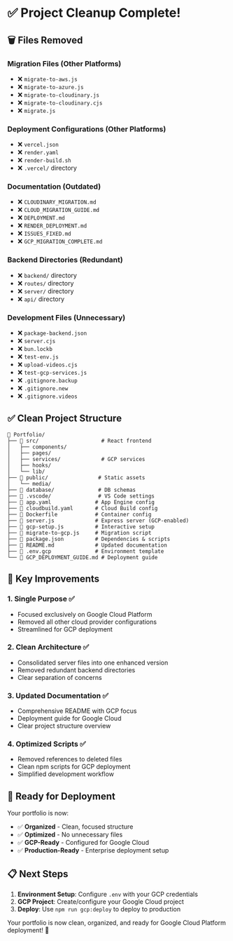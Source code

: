 # ✅ Project Cleanup Complete!

## 🗑️ Files Removed

### Migration Files (Other Platforms)
- ❌ `migrate-to-aws.js`
- ❌ `migrate-to-azure.js`
- ❌ `migrate-to-cloudinary.js`
- ❌ `migrate-to-cloudinary.cjs`
- ❌ `migrate.js`

### Deployment Configurations (Other Platforms)
- ❌ `vercel.json`
- ❌ `render.yaml`
- ❌ `render-build.sh`
- ❌ `.vercel/` directory

### Documentation (Outdated)
- ❌ `CLOUDINARY_MIGRATION.md`
- ❌ `CLOUD_MIGRATION_GUIDE.md`
- ❌ `DEPLOYMENT.md`
- ❌ `RENDER_DEPLOYMENT.md`
- ❌ `ISSUES_FIXED.md`
- ❌ `GCP_MIGRATION_COMPLETE.md`

### Backend Directories (Redundant)
- ❌ `backend/` directory
- ❌ `routes/` directory
- ❌ `server/` directory
- ❌ `api/` directory

### Development Files (Unnecessary)
- ❌ `package-backend.json`
- ❌ `server.cjs`
- ❌ `bun.lockb`
- ❌ `test-env.js`
- ❌ `upload-videos.cjs`
- ❌ `test-gcp-services.js`
- ❌ `.gitignore.backup`
- ❌ `.gitignore.new`
- ❌ `.gitignore.videos`

## ✅ Clean Project Structure

```
📁 Portfolio/
├── 📂 src/                    # React frontend
│   ├── components/
│   ├── pages/
│   ├── services/             # GCP services
│   ├── hooks/
│   └── lib/
├── 📂 public/                # Static assets
│   └── media/
├── 📂 database/              # DB schemas
├── 📂 .vscode/               # VS Code settings
├── 📄 app.yaml              # App Engine config
├── 📄 cloudbuild.yaml       # Cloud Build config
├── 📄 Dockerfile            # Container config
├── 📄 server.js             # Express server (GCP-enabled)
├── 📄 gcp-setup.js          # Interactive setup
├── 📄 migrate-to-gcp.js     # Migration script
├── 📄 package.json          # Dependencies & scripts
├── 📄 README.md             # Updated documentation
├── 📄 .env.gcp              # Environment template
└── 📄 GCP_DEPLOYMENT_GUIDE.md # Deployment guide
```

## 🎯 Key Improvements

### 1. **Single Purpose** ✅
- Focused exclusively on Google Cloud Platform
- Removed all other cloud provider configurations
- Streamlined for GCP deployment

### 2. **Clean Architecture** ✅
- Consolidated server files into one enhanced version
- Removed redundant backend directories
- Clear separation of concerns

### 3. **Updated Documentation** ✅
- Comprehensive README with GCP focus
- Deployment guide for Google Cloud
- Clear project structure overview

### 4. **Optimized Scripts** ✅
- Removed references to deleted files
- Clean npm scripts for GCP deployment
- Simplified development workflow

## 🚀 Ready for Deployment

Your portfolio is now:
- ✅ **Organized** - Clean, focused structure
- ✅ **Optimized** - No unnecessary files
- ✅ **GCP-Ready** - Configured for Google Cloud
- ✅ **Production-Ready** - Enterprise deployment setup

## 📋 Next Steps

1. **Environment Setup**: Configure `.env` with your GCP credentials
2. **GCP Project**: Create/configure your Google Cloud project
3. **Deploy**: Use `npm run gcp:deploy` to deploy to production

Your portfolio is now clean, organized, and ready for Google Cloud Platform deployment! 🎉
